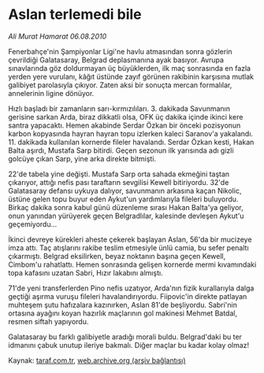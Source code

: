 # Aslan terlemedi bile

*Ali Murat Hamarat 06.08.2010*

<div class="yazi"><p>Fenerbahçe'nin Şampiyonlar Ligi'ne havlu atmasından sonra gözlerin çevrildiği Galatasaray, Belgrad deplasmanına ayak basıyor. Avrupa sınavlarında göz doldurmayan üç büyüklerden, ilk maç sonrasında en fazla yerden yere vurulanı, kâğıt üstünde zayıf görünen rakibinin karşısına mutlak galibiyet parolasıyla çıkıyor. Zaten aksi bir sonuçta mercan formalılar, annelerinin ligine dönüyor.</p>
<p>Hızlı başladı bir zamanların sarı-kırmızılıları. 3. dakikada Savunmanın gerisine sarkan Arda, biraz dikkatli olsa, OFK üç dakika içinde ikinci kere santra yapacaktı. Hemen akabinde Serdar Özkan bir önceki pozisyonun karbon kopyasında hayran hayran topu izlerken kaleci Saranov'a yakalandı. 11. dakikada kullanılan kornerde fileler havalandı. Serdar Özkan kesti, Hakan Balta aşırdı, Mustafa Sarp bitirdi. Geçen sezonun ilk yarısında adı gizli golcüye çıkan Sarp, yine arka direkte bitmişti.</p>
<p>22'de tabela yine değişti. Mustafa Sarp orta sahada ekmeğini taştan çıkarıyor, attığı nefis pası taraftarın sevgilisi Kewell bitiriyordu. 32'de Galatasaray defansı uykuya dalıyor, savunmanın arkasına kaçan Nikolic, üstüne gelen topu buyur eden Aykut'un yardımlarıyla fileleri buluyordu. Birkaç dakika sonra kabul günü düzenleme sırası Hakan Balta'ya geliyor, onun yanından yürüyerek geçen Belgradlılar, kalesinde devleşen Aykut'u geçemiyordu...</p>
<p>İkinci devreye kürekleri aheste çekerek başlayan Aslan, 56'da bir mucizeye imza attı. Taç atışlarını rakibe teslim etmesiyle ünlü camia, bu sefer penaltı çıkarmıştı. Belgrad eksilirken, beyaz noktanın başına geçen Kewell, Cimbom'u rahatlattı. Hemen sonrasında gelişen kornerde mermi kıvamındaki topa kafasını uzatan Sabri, Hızır lakabını almıştı.</p>
<p>71'de yeni transferlerden Pino nefis uzatıyor, Arda'nın fizik kurallarıyla dalga geçtiği aşırma vuruşu fileleri havalandırıyordu. Fiipovic'in direkte patlayan muhteşem şutu hafızalara kazınırken, Aslan 81'de beşliyordu. Sabri'nin ortasına ayağını koyan hazırlık maçlarının gol makinesi Mehmet Batdal, resmen siftah yapıyordu.</p>
<p>Galatasaray bu farklı galibiyetle aradığı morali buldu. Belgrad'daki bu ter idmanını çabuk unutup ileriye bakmalı. Diğer maçlar bu kadar kolay olmaz!</p></div>

Kaynak: [taraf.com.tr](http://www.taraf.com.tr:80/ali-murat-hamarat/makale-aslan-terlemedi-bile.htm), [web.archive.org (arşiv bağlantısı)](http://web.archive.org/web/20100820055911/http://www.taraf.com.tr:80/ali-murat-hamarat/makale-aslan-terlemedi-bile.htm)
